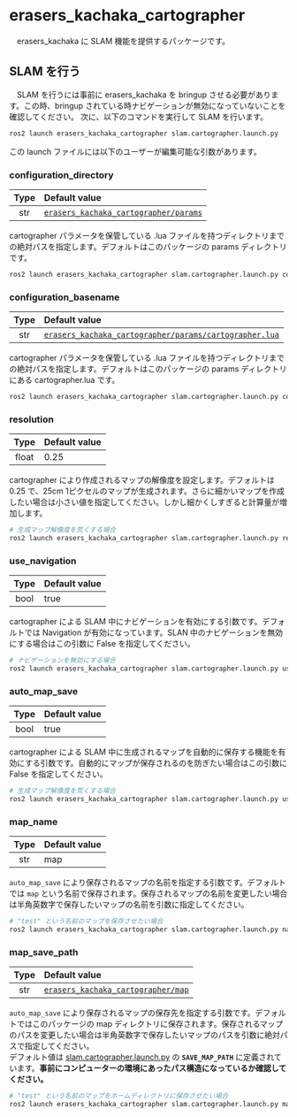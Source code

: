 # erasers_kachaka_cartographer
　erasers_kachaka に SLAM 機能を提供するパッケージです。

## SLAM を行う
　SLAM を行うには事前に erasers_kachaka を bringup させる必要があります。この時、bringup されている時ナビゲーションが無効になっていないことを確認してください。
次に、以下のコマンドを実行して SLAM を行います。
```bash
ros2 launch erasers_kachaka_cartographer slam.cartographer.launch.py
```
この launch ファイルには以下のユーザーが編集可能な引数があります。

### configuration_directory
|Type|Default value|
|:---:|:---|
|str|[`erasers_kachaka_cartographer/params`](/erasers_kachaka/erasers_kachaka_cartographer/params)|

cartographer パラメータを保管している .lua ファイルを持つディレクトリまでの絶対パスを指定します。デフォルトはこのパッケージの params ディレクトリです。
```bash
ros2 launch erasers_kachaka_cartographer slam.cartographer.launch.py configuration_directory:=<lua ファイルまでの絶対パス>
```

### configuration_basename
|Type|Default value|
|:---:|:---|
|str|[`erasers_kachaka_cartographer/params/cartographer.lua`](/erasers_kachaka/erasers_kachaka_cartographer/params/cartographer.lua)|

cartographer パラメータを保管している .lua ファイルを持つディレクトリまでの絶対パスを指定します。デフォルトはこのパッケージの params ディレクトリにある cartographer.lua です。
```bash
ros2 launch erasers_kachaka_cartographer slam.cartographer.launch.py configuration_basename:=<lua ファイル名>
```

### resolution
|Type|Default value|
|:---:|:---|
|float|$`\text{0.25}`$|

cartographer により作成されるマップの解像度を設定します。デフォルトは 0.25 で、25cm 1ピクセルのマップが生成されます。さらに細かいマップを作成したい場合は小さい値を指定してください。しかし細かくしすぎると計算量が増加します。
```bash
# 生成マップ解像度を荒くする場合
ros2 launch erasers_kachaka_cartographer slam.cartographer.launch.py resolution:=0.5
```

### use_navigation
|Type|Default value|
|:---:|:---|
|bool|$`\text{true}`$|

cartographer による SLAM 中にナビゲーションを有効にする引数です。デフォルトでは Navigation が有効になっています。SLAN 中のナビゲーションを無効にする場合はこの引数に False を指定してください。
```bash
# ナビゲーションを無効にする場合
ros2 launch erasers_kachaka_cartographer slam.cartographer.launch.py use_navigation:=false
```

### auto_map_save
|Type|Default value|
|:---:|:---|
|bool|$`\text{true}`$|

cartographer による SLAM 中に生成されるマップを自動的に保存する機能を有効にする引数です。自動的にマップが保存されるのを防ぎたい場合はこの引数に False を指定してください。
```bash
# 生成マップ解像度を荒くする場合
ros2 launch erasers_kachaka_cartographer slam.cartographer.launch.py use_navigation:=false
```

### map_name
|Type|Default value|
|:---:|:---|
|str|$`\text{map}`$|

`auto_map_save` により保存されるマップの名前を指定する引数です。デフォルトでは `map` という名前で保存されます。保存されるマップの名前を変更したい場合は半角英数字で保存したいマップの名前を引数に指定してください。
```bash
# "test" という名前のマップを保存させたい場合
ros2 launch erasers_kachaka_cartographer slam.cartographer.launch.py nap_name:=test
```

### map_save_path
|Type|Default value|
|:---:|:---|
|str|[`erasers_kachaka_cartographer/map`](./map)|

`auto_map_save` により保存されるマップの保存先を指定する引数です。デフォルトではこのパッケージの map ディレクトリに保存されます。保存されるマップのパスを変更したい場合は半角英数字で保存したいマップのパスを引数に絶対パスで指定してください。<br>
デフォルト値は [slam.cartographer.launch.py](/erasers_kachaka/erasers_kachaka_cartographer/launch/slam.cartographer.launch.py) の **`SAVE_MAP_PATH`** に定義されています。**事前にコンピューターの環境にあったパス構造になっているか確認してください。**
```bash
# "test" という名前のマップをホームディレクトリに保存させたい場合
ros2 launch erasers_kachaka_cartographer slam.cartographer.launch.py map_name:=test map_save_path:=$HOME
```
